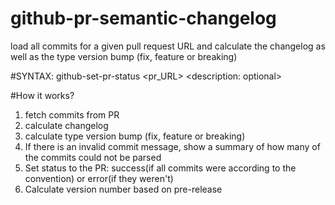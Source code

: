 # github-pr-semantic-changelog
load all commits for a given pull request URL and calculate the changelog as well as the type version bump (fix, feature or breaking)

#SYNTAX:
github-set-pr-status <yourGithubUserTokenHere> <pr_URL> <state> <description: optional>

#How it works?

1. fetch commits from PR
2. calculate changelog
3. calculate type version bump (fix, feature or breaking)
4. If there is an invalid commit message, show a summary of how many of the commits could not be parsed
5. Set status to the PR: success(if all commits were according to the convention) or error(if they weren't)
6. Calculate version number based on pre-release
